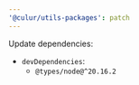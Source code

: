```yaml
---
'@culur/utils-packages': patch
---
```


Update dependencies:

- `devDependencies`:
  - `@types/node@^20.16.2`
